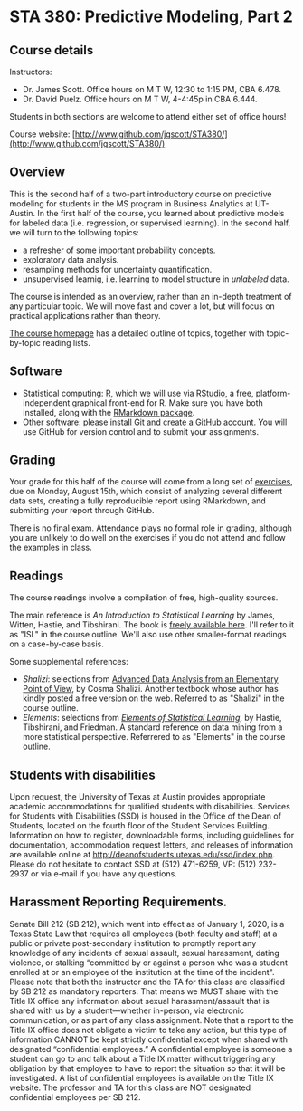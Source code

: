 # STA 380: Predictive Modeling, Part 2

## Course details

Instructors:  
- Dr. James Scott.  Office hours on M T W, 12:30 to 1:15 PM, CBA 6.478.  
- Dr. David Puelz.  Office hours on M T W, 4-4:45p in CBA 6.444.  


Students in both sections are welcome to attend either set of office hours!  

Course website: [http://www.github.com/jgscott/STA380/](http://www.github.com/jgscott/STA380/)  


## Overview

This is the second half of a two-part introductory course on predictive modeling for students in the MS program in Business Analytics at UT-Austin.  In the first half of the course, you learned about predictive models for labeled data (i.e. regression, or supervised learning).  In the second half, we will turn to the following topics:  
- a refresher of some important probability concepts.    
- exploratory data analysis.   
- resampling methods for uncertainty quantification.  
- unsupervised learnig, i.e. learning to model structure in _unlabeled_ data.  

The course is intended as an overview, rather than an in-depth treatment of any particular topic.  We will move fast and cover a lot, but will focus on practical applications rather than theory.

[The course homepage](README.md) has a detailed outline of topics, together with topic-by-topic reading lists.


## Software

- Statistical computing: [R](http://www.r-project.org), which we will use via [RStudio](http://www.rstudio.com), a free, platform-independent graphical front-end for R.  Make sure you have both installed, along with the [RMarkdown package](http://rmarkdown.rstudio.com).  
- Other software: please [install Git and create a GitHub account](https://help.github.com/articles/set-up-git/).  You will use GitHub for version control and to submit your assignments.    


## Grading  

Your grade for this half of the course will come from a long set of [exercises](exercises/), due on Monday, August 15th, which consist of analyzing several different data sets, creating a fully reproducible report using RMarkdown, and submitting your report through GitHub.   

There is no final exam.  Attendance plays no formal role in grading, although you are unlikely to do well on the exercises if you do not attend and follow the examples in class.  


## Readings

The course readings involve a compilation of free, high-quality sources.  

The main reference is _An Introduction to Statistical Learning_ by James, Witten, Hastie, and Tibshirani.  The book is [freely available here](http://www-bcf.usc.edu/~gareth/ISL/).  I'll refer to it as "ISL" in the course outline.  We'll also use other smaller-format readings on a case-by-case basis.  


Some supplemental references:  
- _Shalizi_: selections from [Advanced Data Analysis from an Elementary Point of View](http://www.stat.cmu.edu/~cshalizi/ADAfaEPoV/ADAfaEPoV.pdf), by Cosma Shalizi.  Another textbook whose author has kindly posted a free version on the web.  Referred to as "Shalizi" in the course outline.  
- _Elements_: selections from [_Elements of Statistical Learning_](http://statweb.stanford.edu/~tibs/ElemStatLearn/), by Hastie, Tibshirani, and Friedman.  A standard reference on data mining from a more statistical perspective.  Referrered to as "Elements" in the course outline.  



## Students with disabilities

Upon request, the University of Texas at Austin provides appropriate academic accommodations for qualified students with disabilities. Services for Students with Disabilities (SSD) is housed in the Office of the Dean of Students, located on the fourth floor of the Student Services Building. Information on how to register, downloadable forms, including guidelines for documentation, accommodation request letters, and releases of information are available online at http://deanofstudents.utexas.edu/ssd/index.php. Please do not hesitate to contact SSD at (512) 471-6259, VP: (512) 232-2937 or via e-mail if you have any questions. 


## Harassment Reporting Requirements.

Senate Bill 212 (SB 212), which went into effect as of January 1, 2020, is a Texas State Law that requires all employees (both faculty and staff) at a public or private post-secondary institution to promptly report any knowledge of any incidents of sexual assault, sexual harassment, dating violence, or stalking “committed by or against a person who was a student enrolled at or an employee of the institution at the time of the incident". Please note that both the instructor and the TA for this class are classified by SB 212 as mandatory reporters. That means we MUST share with the Title IX office any information about sexual harassment/assault that is shared with us by a student—whether in-person, via electronic communication, or as part of any class assignment. Note that a report to the Title IX office does not obligate a victim to take any action, but this type of information CANNOT be kept strictly confidential except when shared with designated “confidential employees.” A confidential employee is someone a student can go to and talk about a Title IX matter without triggering any obligation by that employee to have to report the situation so that it will be investigated. A list of confidential employees is available on the Title IX website. The professor and TA for this class are NOT designated confidential employees per SB 212.  
